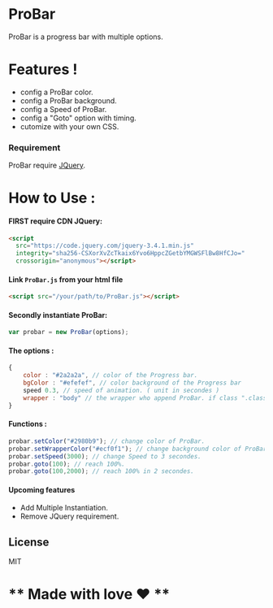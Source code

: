 # ProBar

ProBar is a progress bar with multiple options.

# Features !

  - config a ProBar color.
  - config a ProBar background.
  - config a Speed of ProBar.
  - config a "Goto" option with timing.
  - cutomize with your own CSS.

### Requirement

ProBar require [JQuery](https://code.jquery.com/).

# How to Use :

#### FIRST require CDN JQuery:

```html
<script
  src="https://code.jquery.com/jquery-3.4.1.min.js"
  integrity="sha256-CSXorXvZcTkaix6Yvo6HppcZGetbYMGWSFlBw8HfCJo="
  crossorigin="anonymous"></script>
```

#### Link `ProBar.js` from your html file
```html
<script src="/your/path/to/ProBar.js"></script>
```

#### Secondly instantiate ProBar:

```js
var probar = new ProBar(options);
```

#### The options :

```js
{
    color : "#2a2a2a", // color of the Progress bar. 
    bgColor : "#efefef", // color background of the Progress bar
    speed 0.3, // speed of animation. ( unit in secondes )
    wrapper : "body" // the wrapper who append ProBar. if class ".class" ,if id "#id" 
}
```

#### Functions :

```js
probar.setColor("#2980b9"); // change color of ProBar.
probar.setWrapperColor("#ecf0f1"); // change background color of ProBar.
probar.setSpeed(3000); // change Speed to 3 secondes.
probar.goto(100); // reach 100%.
probar.goto(100,2000); // reach 100% in 2 secondes.
```

#### Upcoming features 

 - Add Multiple Instantiation.
 - Remove JQuery requirement.

License
----

MIT

# ** Made with love ❤ **

[jQuery]: <https://jquery.com>